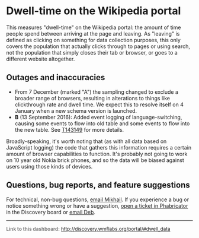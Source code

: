 Dwell-time on the Wikipedia portal
=======

This measures "dwell-time" on the Wikipedia portal: the amount of time people spend between arriving at the page and leaving. As "leaving" is defined as clicking on something for data collection purposes, this only covers the population that actually clicks through to pages or using search, not the population that simply closes their tab or browser, or goes to a different website altogether.

Outages and inaccuracies
------

- From 7 December (marked "A") the sampling changed to exclude a broader range of browsers, resulting in alterations to things like clickthrough rate and dwell time. We expect this to resolve itself on 4 January when a new schema version is launched.
- **B** (13 September 2016): Added event logging of language-switching, causing some events to flow into old table and some events to flow into the new table. See [T143149](https://phabricator.wikimedia.org/T143149) for more details.

Broadly-speaking, it's worth noting that (as with all data based on JavaScript logging) the code that gathers this information requires a certain amount of browser capabilities to function. It's probably not going to work on 10 year old Nokia brick phones, and so the data will be biased against users using those kinds of devices.

Questions, bug reports, and feature suggestions
------
For technical, non-bug questions, [email Mikhail](mailto:mpopov@wikimedia.org?subject=Dashboard%20Question). If you experience a bug or notice something wrong or have a suggestion, [open a ticket in Phabricator](https://phabricator.wikimedia.org/maniphest/task/create/?projects=Discovery) in the Discovery board or [email Deb](mailto:deb@wikimedia.org?subject=Dashboard%20Question).

<hr style="border-color: gray;">
<p style="font-size: small; color: gray;">
  <strong>Link to this dashboard:</strong>
  <a href="http://discovery.wmflabs.org/portal/#dwell_data">
    http://discovery.wmflabs.org/portal/#dwell_data
  </a>
</p>
